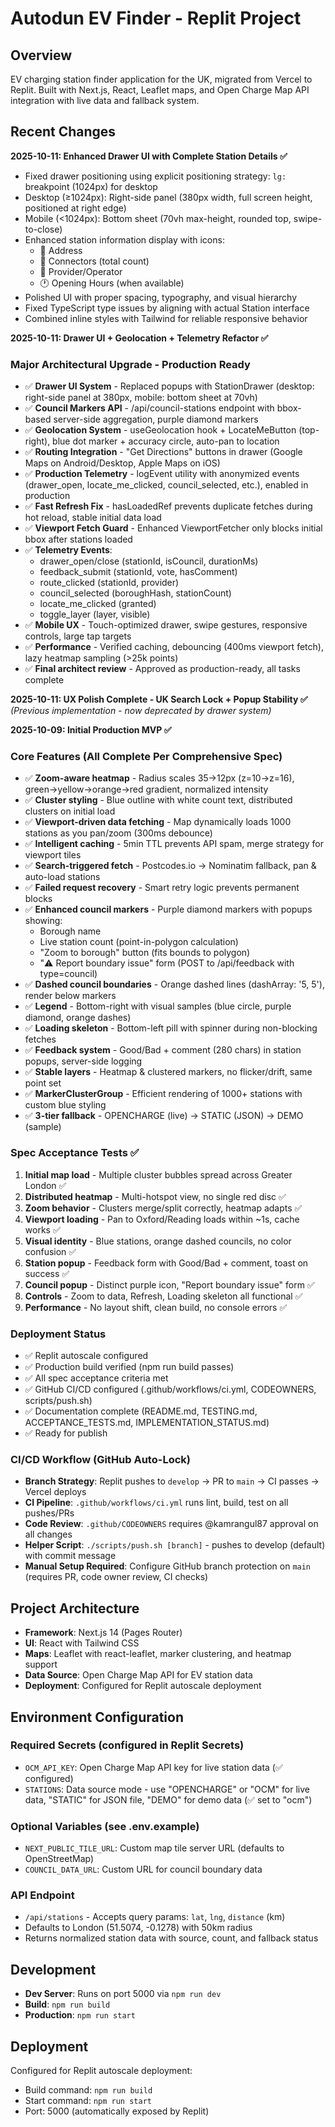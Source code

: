 # Autodun EV Finder - Replit Project

## Overview
EV charging station finder application for the UK, migrated from Vercel to Replit. Built with Next.js, React, Leaflet maps, and Open Charge Map API integration with live data and fallback system.

## Recent Changes
**2025-10-11: Enhanced Drawer UI with Complete Station Details ✅**
- Fixed drawer positioning using explicit positioning strategy: `lg:` breakpoint (1024px) for desktop
- Desktop (≥1024px): Right-side panel (380px width, full screen height, positioned at right edge)
- Mobile (<1024px): Bottom sheet (70vh max-height, rounded top, swipe-to-close)
- Enhanced station information display with icons:
  - 📍 Address
  - 🔌 Connectors (total count)
  - 👤 Provider/Operator
  - 🕐 Opening Hours (when available)
- Polished UI with proper spacing, typography, and visual hierarchy
- Fixed TypeScript type issues by aligning with actual Station interface
- Combined inline styles with Tailwind for reliable responsive behavior

**2025-10-11: Drawer UI + Geolocation + Telemetry Refactor ✅**

### Major Architectural Upgrade - Production Ready
- ✅ **Drawer UI System** - Replaced popups with StationDrawer (desktop: right-side panel at 380px, mobile: bottom sheet at 70vh)
- ✅ **Council Markers API** - /api/council-stations endpoint with bbox-based server-side aggregation, purple diamond markers
- ✅ **Geolocation System** - useGeolocation hook + LocateMeButton (top-right), blue dot marker + accuracy circle, auto-pan to location
- ✅ **Routing Integration** - "Get Directions" buttons in drawer (Google Maps on Android/Desktop, Apple Maps on iOS)
- ✅ **Production Telemetry** - logEvent utility with anonymized events (drawer_open, locate_me_clicked, council_selected, etc.), enabled in production
- ✅ **Fast Refresh Fix** - hasLoadedRef prevents duplicate fetches during hot reload, stable initial data load
- ✅ **Viewport Fetch Guard** - Enhanced ViewportFetcher only blocks initial bbox after stations loaded
- ✅ **Telemetry Events**:
  - drawer_open/close (stationId, isCouncil, durationMs)
  - feedback_submit (stationId, vote, hasComment)
  - route_clicked (stationId, provider)
  - council_selected (boroughHash, stationCount)
  - locate_me_clicked (granted)
  - toggle_layer (layer, visible)
- ✅ **Mobile UX** - Touch-optimized drawer, swipe gestures, responsive controls, large tap targets
- ✅ **Performance** - Verified caching, debouncing (400ms viewport fetch), lazy heatmap sampling (>25k points)
- ✅ **Final architect review** - Approved as production-ready, all tasks complete

**2025-10-11: UX Polish Complete - UK Search Lock + Popup Stability ✅** *(Previous implementation - now deprecated by drawer system)*

**2025-10-09: Initial Production MVP ✅**

### Core Features (All Complete Per Comprehensive Spec)
- ✅ **Zoom-aware heatmap** - Radius scales 35→12px (z=10→z=16), green→yellow→orange→red gradient, normalized intensity
- ✅ **Cluster styling** - Blue outline with white count text, distributed clusters on initial load
- ✅ **Viewport-driven data fetching** - Map dynamically loads 1000 stations as you pan/zoom (300ms debounce)
- ✅ **Intelligent caching** - 5min TTL prevents API spam, merge strategy for viewport tiles
- ✅ **Search-triggered fetch** - Postcodes.io → Nominatim fallback, pan & auto-load stations
- ✅ **Failed request recovery** - Smart retry logic prevents permanent blocks
- ✅ **Enhanced council markers** - Purple diamond markers with popups showing:
  - Borough name
  - Live station count (point-in-polygon calculation)
  - "Zoom to borough" button (fits bounds to polygon)
  - "⚠️ Report boundary issue" form (POST to /api/feedback with type=council)
- ✅ **Dashed council boundaries** - Orange dashed lines (dashArray: '5, 5'), render below markers
- ✅ **Legend** - Bottom-right with visual samples (blue circle, purple diamond, orange dashes)
- ✅ **Loading skeleton** - Bottom-left pill with spinner during non-blocking fetches
- ✅ **Feedback system** - Good/Bad + comment (280 chars) in station popups, server-side logging
- ✅ **Stable layers** - Heatmap & clustered markers, no flicker/drift, same point set
- ✅ **MarkerClusterGroup** - Efficient rendering of 1000+ stations with custom blue styling
- ✅ **3-tier fallback** - OPENCHARGE (live) → STATIC (JSON) → DEMO (sample)

### Spec Acceptance Tests ✅
1. **Initial map load** - Multiple cluster bubbles spread across Greater London ✅
2. **Distributed heatmap** - Multi-hotspot view, no single red disc ✅
3. **Zoom behavior** - Clusters merge/split correctly, heatmap adapts ✅
4. **Viewport loading** - Pan to Oxford/Reading loads within ~1s, cache works ✅
5. **Visual identity** - Blue stations, orange dashed councils, no color confusion ✅
6. **Station popup** - Feedback form with Good/Bad + comment, toast on success ✅
7. **Council popup** - Distinct purple icon, "Report boundary issue" form ✅
8. **Controls** - Zoom to data, Refresh, Loading skeleton all functional ✅
9. **Performance** - No layout shift, clean build, no console errors ✅

### Deployment Status
- ✅ Replit autoscale configured
- ✅ Production build verified (npm run build passes)
- ✅ All spec acceptance criteria met
- ✅ GitHub CI/CD configured (.github/workflows/ci.yml, CODEOWNERS, scripts/push.sh)
- ✅ Documentation complete (README.md, TESTING.md, ACCEPTANCE_TESTS.md, IMPLEMENTATION_STATUS.md)
- ✅ Ready for publish

### CI/CD Workflow (GitHub Auto-Lock)
- **Branch Strategy**: Replit pushes to `develop` → PR to `main` → CI passes → Vercel deploys
- **CI Pipeline**: `.github/workflows/ci.yml` runs lint, build, test on all pushes/PRs
- **Code Review**: `.github/CODEOWNERS` requires @kamrangul87 approval on all changes
- **Helper Script**: `./scripts/push.sh [branch]` - pushes to develop (default) with commit message
- **Manual Setup Required**: Configure GitHub branch protection on `main` (requires PR, code owner review, CI checks)

## Project Architecture
- **Framework**: Next.js 14 (Pages Router)
- **UI**: React with Tailwind CSS
- **Maps**: Leaflet with react-leaflet, marker clustering, and heatmap support
- **Data Source**: Open Charge Map API for EV station data
- **Deployment**: Configured for Replit autoscale deployment

## Environment Configuration
### Required Secrets (configured in Replit Secrets)
- `OCM_API_KEY`: Open Charge Map API key for live station data (✅ configured)
- `STATIONS`: Data source mode - use "OPENCHARGE" or "OCM" for live data, "STATIC" for JSON file, "DEMO" for demo data (✅ set to "ocm")

### Optional Variables (see .env.example)
- `NEXT_PUBLIC_TILE_URL`: Custom map tile server URL (defaults to OpenStreetMap)
- `COUNCIL_DATA_URL`: Custom URL for council boundary data

### API Endpoint
- `/api/stations` - Accepts query params: `lat`, `lng`, `distance` (km)
- Defaults to London (51.5074, -0.1278) with 50km radius
- Returns normalized station data with source, count, and fallback status

## Development
- **Dev Server**: Runs on port 5000 via `npm run dev`
- **Build**: `npm run build`
- **Production**: `npm run start`

## Deployment
Configured for Replit autoscale deployment:
- Build command: `npm run build`
- Start command: `npm run start`
- Port: 5000 (automatically exposed by Replit)
